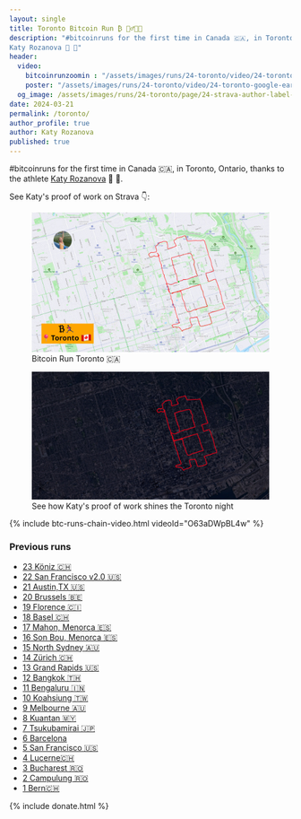 ```yaml
---
layout: single
title: Toronto Bitcoin Run ₿ 🏃‍♂️🇨🇦
description: "#bitcoinruns for the first time in Canada 🇨🇦, in Toronto, Ontario, thanks to the athlete 
Katy Rozanova 💪 🙏"
header:
  video:
    bitcoinrunzoomin : "/assets/images/runs/24-toronto/video/24-toronto-zoomin-min-1080p.m4v"
    poster: "/assets/images/runs/24-toronto/video/24-toronto-google-earth-label-1080p.jpg"
  og_image: /assets/images/runs/24-toronto/page/24-strava-author-label-1600x940.jpg
date: 2024-03-21
permalink: /toronto/
author_profile: true
author: Katy Rozanova
published: true
---
```


#bitcoinruns for the first time in Canada 🇨🇦, in Toronto, Ontario, thanks to the athlete 
[Katy Rozanova](https://www.strava.com/athletes/93857794) 💪 🙏.

See Katy's proof of work on Strava 👇:

<figure class="image">
  <a href="https://www.strava.com/activities/11011421082" target="_blank">
    <img src="/assets/images/runs/24-toronto/page/24-strava-author-label-1600x940.jpg" alt="Bitcoin Run San Francisco v2 Strava">
  </a>
  <figcaption>Bitcoin Run Toronto️ 🇨🇦</figcaption>
</figure>

<figure class="image">
  <a href="https://www.strava.com/activities/10857680910" target="_blank">
    <img src="/assets/images/runs/24-toronto/page/24-toronto-google-earth-NOlabel-dark-1250x675.jpg" alt="Bitcoin Run San Francisco v2 Strava Night view">
  </a>
  <figcaption>See how Katy's proof of work shines the Toronto night</figcaption>
</figure>


{% include btc-runs-chain-video.html videoId="O63aDWpBL4w" %}

### Previous runs

- [23 Köniz 🇨🇭](/koeniz)
- [22 San Francisco v2.0 🇺🇸](/san-francisco-v2)
- [21 Austin,TX 🇺🇸](/austin)
- [20 Brussels 🇧🇪](/bruxelles)
- [19 Florence 🇨🇮](/florence)
- [18 Basel 🇨🇭](/basel)
- [17 Mahon, Menorca 🇪🇸](/mahon)
- [16 Son Bou, Menorca 🇪🇸](/son-bou)
- [15 North Sydney 🇦🇺](/north-sydney)
- [14 Zürich 🇨🇭](/zuerich)
- [13 Grand Rapids️ 🇺🇸](/grand-rapids)
- [12 Bangkok️ 🇹🇭](/bangkok)
- [11 Bengaluru 🇮🇳](/bengaluru)
- [10 Koahsiung 🇹🇼](/kaohsiung)
- [9 Melbourne 🇦🇺](/melbourne)
- [8 Kuantan 🇲🇾](/kuantan)
- [7 Tsukubamirai 🇯🇵](/tsukubamirai)
- [6 Barcelona](/barcelona)
- [5 San Francisco 🇺🇸](/san-francisco)
- [4 Lucerne🇨🇭](/lucerne)
- [3 Bucharest 🇷🇴](/bucharest)
- [2 Campulung 🇷🇴](/campulung)
- [1 Bern🇨🇭](/bern)

{% include donate.html %}  
  
  
